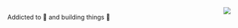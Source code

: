 <img align='right' src="https://github-readme-stats.vercel.app/api/top-langs/?username=emtalen&layout=compact&theme=algolia&langs_count=6&line_height=16&bg_color=00000000" />

Addicted to 🦄 and building things 🔧
 

